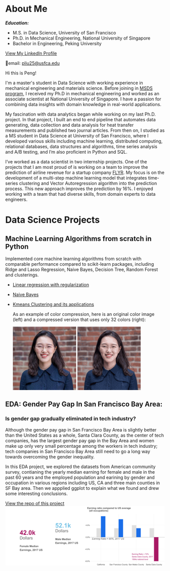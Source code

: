 # About Me 
**_Education:_**
- M.S. in Data Science, University of San Francisco
- Ph.D. in Mechanical Engineering, National University of Singapore
- Bachelor in Engineering, Peking University

[View My LinkedIn Profile](https://www.linkedin.com/in/peng-liu-188053130/)

📧email: pliu25@usfca.edu


Hi this is Peng!

I'm a master's student in Data Science with working experience in mechanical engineering and materials science. Before joining in [MSDS program](https://www.usfca.edu/arts-sciences/graduate-programs/data-science), I received my Ph.D in mechanical engineering and worked as an associate scientist at National University of Singapore. I have a passion for combining data insights with domain knowledge in real-world applications. 

My fascination with data analytics began while working on my last Ph.D. project. In that project, I built an end to end pipeline that automates data generating, data collection and data analysis for heat transfer measurements and published two journal articles. From then on, I studied as a MS student in Data Science at University of San Francisco, where I developed various skills including machine learning, distributed computing, relational databases, data structures and algorithms,  time series analysis and A/B testing, and I’m also proficient in Python and SQL.

I’ve worked as a data scientist in two internship projects. One of the projects that I am most proud of is working on a team to improve the prediction of airline revenue for a startup company [FLYR](https://www.flyrlabs.com/). My focus is on the development of a multi-step machine learning model that integrates time-series clustering and Vector Autoregression algorithm into the prediction process. This new approach improves the prediction by 16%. I enjoyed working with a team that had diverse skills, from domain experts to data engineers. 

# Data Science Projects
## Machine Learning Algorithms from scratch in Python

Implemented core machine learning algorithms from scratch with comparable performance compared to scikit-learn packages, including Ridge and Lasso Regression, Naive Bayes, Decision Tree, Random Forest and clusterings.

- [Linear regression with regularization](https://github.com/jenniferliumao/Linear-Regression-with-Regularization-from-Scratch-in-Python)
- [Naive Bayes](https://github.com/jenniferliumao/naive_bayes_from_scratch)
- [Kmeans Clustering and its applications](https://github.com/jenniferliumao/clustering_from_scratch_in_Python)

    As an example of color compression, here is an original color image (left) and a compressed version that uses only 32 colors (right):

    <img src="/images/mylogo.png"  width="200" height="200"> <img src="/images/32colorPL.png"  width="200" height="200">


## EDA: Gender Pay Gap In San Francisco Bay Area: 

### Is gender gap gradually eliminated in tech industry?
Although the gender pay gap in San Francisco Bay Area is slightly better than the United States as a whole, Santa Clara County, as the center of tech companies, has the largest gender pay gap in the Bay Area and women make up only very small percentage among the workers in tech industry; tech companies in San Francisco Bay Area still need to go a long way towards overcoming the gender inequality.

In this EDA project, we explored the datasets from American community survey, contianing the yearly median earning for female and male in the past 60 years and the employed population and earining by gender and occupation in various regions including US, CA and three main counties in SF Bay area. Then we appplied ggplot to explain what we found and drew some interesting conclusions.

[View the repo of this project](https://github.com/jenniferliumao/gendergap_BayArea_EDA)
![](images/gendergap.png)

